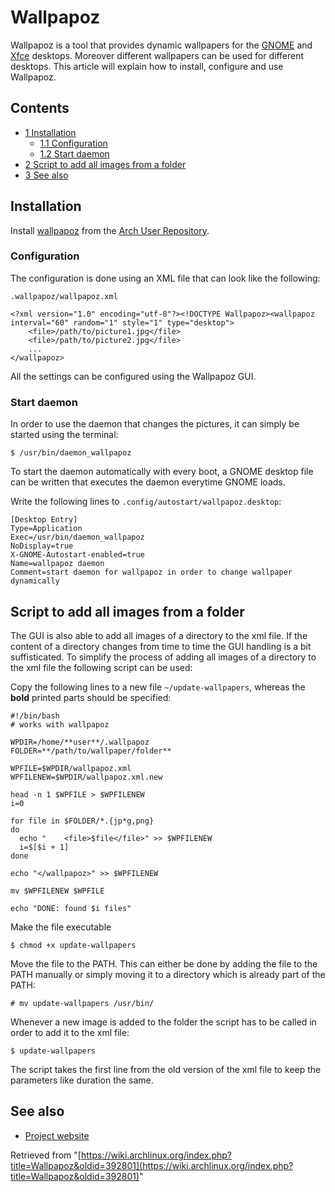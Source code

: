 # Wallpapoz

Wallpapoz is a tool that provides dynamic wallpapers for the [GNOME](/index.php/GNOME "GNOME") and [Xfce](/index.php/Xfce "Xfce") desktops. Moreover different wallpapers can be used for different desktops. This article will explain how to install, configure and use Wallpapoz.

## Contents

*   [1 Installation](#Installation)
    *   [1.1 Configuration](#Configuration)
    *   [1.2 Start daemon](#Start_daemon)
*   [2 Script to add all images from a folder](#Script_to_add_all_images_from_a_folder)
*   [3 See also](#See_also)

## Installation

Install [wallpapoz](https://aur.archlinux.org/packages/wallpapoz/) from the [Arch User Repository](/index.php/Arch_User_Repository "Arch User Repository").

### Configuration

The configuration is done using an XML file that can look like the following:

 `.wallpapoz/wallpapoz.xml` 

```
<?xml version="1.0" encoding="utf-8"?><!DOCTYPE Wallpapoz><wallpapoz interval="60" random="1" style="1" type="desktop">
    <file>/path/to/picture1.jpg</file>
    <file>/path/to/picture2.jpg</file>
    ...
</wallpapoz>
```

All the settings can be configured using the Wallpapoz GUI.

### Start daemon

In order to use the daemon that changes the pictures, it can simply be started using the terminal:

 `$ /usr/bin/daemon_wallpapoz` 

To start the daemon automatically with every boot, a GNOME desktop file can be written that executes the daemon everytime GNOME loads.

Write the following lines to `.config/autostart/wallpapoz.desktop`:

```
[Desktop Entry]
Type=Application
Exec=/usr/bin/daemon_wallpapoz
NoDisplay=true
X-GNOME-Autostart-enabled=true
Name=wallpapoz daemon
Comment=start daemon for wallpapoz in order to change wallpaper dynamically

```

## Script to add all images from a folder

The GUI is also able to add all images of a directory to the xml file. If the content of a directory changes from time to time the GUI handling is a bit suffisticated. To simplify the process of adding all images of a directory to the xml file the following script can be used:

Copy the following lines to a new file `~/update-wallpapers`, whereas the **bold** printed parts should be specified:

```
#!/bin/bash
# works with wallpapoz

WPDIR=/home/**user**/.wallpapoz
FOLDER=**/path/to/wallpaper/folder**

WPFILE=$WPDIR/wallpapoz.xml
WPFILENEW=$WPDIR/wallpapoz.xml.new

head -n 1 $WPFILE > $WPFILENEW
i=0

for file in $FOLDER/*.{jp*g,png}
do
  echo "    <file>$file</file>" >> $WPFILENEW
  i=$[$i + 1]
done

echo "</wallpapoz>" >> $WPFILENEW

mv $WPFILENEW $WPFILE

echo "DONE: found $i files"

```

Make the file executable

 `$ chmod +x update-wallpapers` 

Move the file to the PATH. This can either be done by adding the file to the PATH manually or simply moving it to a directory which is already part of the PATH:

 `# mv update-wallpapers /usr/bin/` 

Whenever a new image is added to the folder the script has to be called in order to add it to the xml file:

 `$ update-wallpapers` 

The script takes the first line from the old version of the xml file to keep the parameters like duration the same.

## See also

*   [Project website](https://vajrasky.wordpress.com/wallpapoz/)

Retrieved from "[https://wiki.archlinux.org/index.php?title=Wallpapoz&oldid=392801](https://wiki.archlinux.org/index.php?title=Wallpapoz&oldid=392801)"
